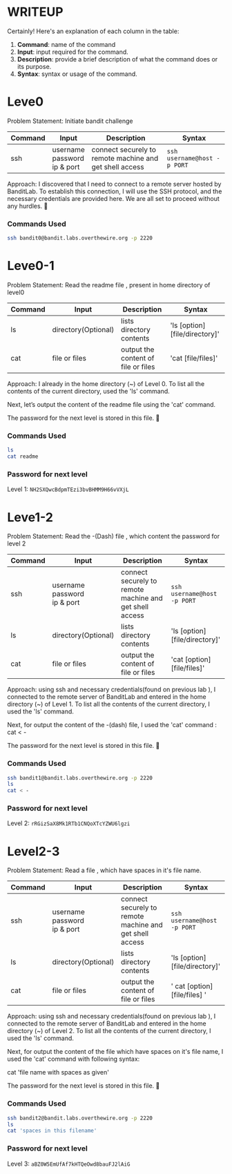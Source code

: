 # WRITEUP
Certainly! Here's an explanation of each column in the table:

1. **Command**: name of the command
2. **Input**: input required for the command.
3. **Description**: provide a brief description of what the command does or its purpose. 
4. **Syntax**: syntax or usage of the command. 

# Leve0 

Problem Statement: Initiate bandit challenge

| Command | Input | Description | Syntax |
| ------- | ----- | ----------- | ------ |
| ssh     | username<br>password<br>ip & port | connect securely to remote machine and get shell access | `ssh username@host -p PORT` |

Approach: I discovered that I need to connect to a remote server hosted by BanditLab. To establish this connection, I will use the SSH protocol, and the necessary credentials are provided here. We are all set to proceed without any hurdles. 🚀


### Commands Used
```Bash
ssh bandit0@bandit.labs.overthewire.org -p 2220
```

# Leve0-1

Problem Statement: Read the readme file , present in home directory of level0

| Command | Input | Description | Syntax |
| ------- | ----- | ----------- | ------ |
| ls      | directory(Optional) |  lists directory contents  | 'ls [option] [file/directory]' |
| cat     | file or files|  output the content of file or files | 'cat [file/files]'|

Approach: I already in the home directory (~) of Level 0.
To list all the contents of the current directory, used the 'ls' command.

Next, let’s output the content of the readme file using the 'cat' command.


The password for the next level is stored in this file. 🚀 


### Commands Used
```Bash
ls 
cat readme
```

### Password for next level
Level 1: `NH2SXQwcBdpmTEzi3bvBHMM9H66vVXjL`


# Leve1-2

Problem Statement: Read the -(Dash) file , which content the password for level 2

| Command | Input | Description | Syntax |
| ------- | ----- | ----------- | ------ |
| ssh     | username<br>password<br>ip & port | connect securely to remote machine and get shell access | `ssh username@host -p PORT` |
| ls      | directory(Optional) |  lists directory contents  | 'ls [option] [file/directory]' |
| cat     | file or files|  output the content of file or files | 'cat [option] [file/files]'|

Approach: using ssh and necessary credentials(found on previous lab ), I connected to the remote server of BanditLab and entered in the home directory (~) of Level 1.
To list all the contents of the current directory, I used the 'ls' command.

Next, for output the content of the -(dash) file, I used the 'cat' command :
cat < -

The password for the next level is stored in this file. 🚀 


### Commands Used
```Bash
ssh bandit1@bandit.labs.overthewire.org -p 2220
ls 
cat < -
```

### Password for next level
Level 2: `rRGizSaX8Mk1RTb1CNQoXTcYZWU6lgzi`



# Level2-3

Problem Statement: Read a file , which have spaces in it's file name.

| Command | Input | Description | Syntax |
| ------- | ----- | ----------- | ------ |
| ssh     | username<br>password<br>ip & port | connect securely to remote machine and get shell access | `ssh username@host -p PORT` |
| ls      | directory(Optional) |  lists directory contents  | 'ls [option] [file/directory]' |
| cat     | file or files |  output the content of file or files | ' cat [option] [file/files] '|

Approach: using ssh and necessary credentials(found on previous lab ), I connected to the remote server of BanditLab and entered in the home directory (~) of Level 2.
To list all the contents of the current directory, I used the 'ls' command. 

Next, for output the content of the file which have spaces on it's file name, I used the 'cat' command with following syntax:

cat 'file name with spaces as given'

The password for the next level is stored in this file. 🚀 


### Commands Used
```Bash
ssh bandit2@bandit.labs.overthewire.org -p 2220
ls 
cat 'spaces in this filename'
```

### Password for next level
Level 3: `aBZ0W5EmUfAf7kHTQeOwd8bauFJ2lAiG`

